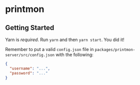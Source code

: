 # printmon

## Getting Started

Yarn is _required_. Run `yarn` and then `yarn start`. You did it!

Remember to put a valid `config.json` file in `packages/printmon-server/src/config.json` with the following:

```json
{
  "username": "...",
  "password": "..."
}
```
